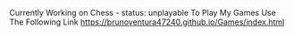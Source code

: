 Currently Working on Chess - status: unplayable
To Play My Games Use The Following Link
https://brunoventura47240.github.io/Games/index.html

